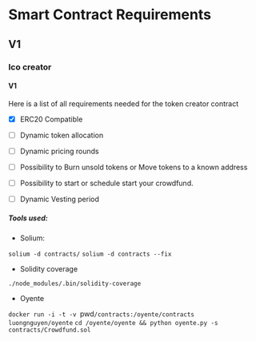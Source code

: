 # Smart Contract Requirements


## V1

### Ico creator

#### V1

Here is a list of all requirements needed for the token creator contract

- [X] ERC20 Compatible

- [ ] Dynamic token allocation

- [ ] Dynamic pricing rounds

- [ ] Possibility to Burn unsold tokens or Move tokens to a known address

- [ ] Possibility to start or schedule start your crowdfund.

- [ ] Dynamic Vesting period





##### Tools used:

- Solium:

`solium -d contracts/`
`solium -d contracts --fix`

- Solidity coverage

`./node_modules/.bin/solidity-coverage`

- Oyente

`docker run -i -t -v `pwd`/contracts:/oyente/contracts luongnguyen/oyente`
`cd /oyente/oyente && python oyente.py -s contracts/Crowdfund.sol`